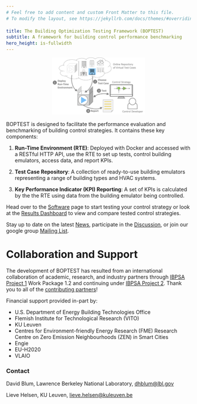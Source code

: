 ```yaml
---
# Feel free to add content and custom Front Matter to this file.
# To modify the layout, see https://jekyllrb.com/docs/themes/#overriding-theme-defaults

title: The Building Optimization Testing Framework (BOPTEST)
subtitle: A framework for building control performance benchmarking
hero_height: is-fullwidth
---
```


<p align="center">
    <img src="images/concept.png" alt="drawing" width="50%"/>
</p>

BOPTEST is designed to facilitate the performance evaluation and benchmarking of building control strategies.
It contains these key components:

1. **Run-Time Environment (RTE)**: Deployed with Docker and accessed with a RESTful HTTP API, use the RTE to set up tests, control building emulators, access data, and report KPIs.

2. **Test Case Repository**: A collection of ready-to-use building emulators representing a range of building types and HVAC systems.

3. **Key Performance Indicator (KPI) Reporting**: A set of KPIs is calculated by the the RTE using data from the building emulator being controlled.

Head over to the [Software](/project1-boptest/software/index.html) page to start testing your control strategy or look at the [Results Dashboard](/project1-boptest/dashboard/index.html) to view and compare tested control strategies.

Stay up to date on the latest [News](/project1-boptest/blog/index.html), participate in the [Discussion](https://github.com/ibpsa/project1-boptest/discussions), or join our google group [Mailing List](https://groups.google.com/g/ibpsa-boptest).


# Collaboration and Support

The development of BOPTEST has resulted from an international collaboration of academic, research, and industry partners through [IBPSA Project 1](https://ibpsa.github.io/project1/index.html) Work Package 1.2 and continuing under [IBPSA Project 2](/project1-boptest/ibpsa/index.html).  Thank you to all of the [contributing partners](/project1-boptest/contributors/index.html)!

Financial support provided in-part by:

- U.S. Department of Energy Building Technologies Office
- Flemish Institute for Technological Research (VITO)
- KU Leuven
- Centres for Environment-friendly Energy Research (FME) Research Centre on Zero Emission Neighbourhoods (ZEN) in Smart Cities
- Engie
- EU-H2020
- VLAIO

### Contact
David Blum, Lawrence Berkeley National Laboratory, dhblum@lbl.gov

Lieve Helsen, KU Leuven, lieve.helsen@kuleuven.be
